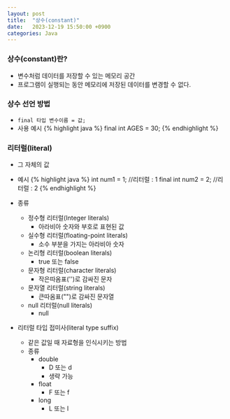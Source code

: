 ```yaml
---
layout: post
title:  "상수(constant)"
date:   2023-12-19 15:50:00 +0900
categories: Java
---
```


### 상수(constant)란?

- 변수처럼 데이터를 저장할 수 있는 메모리 공간
- 프로그램이 실행되는 동안 메모리에 저장된 데이터를 변경할 수 없다.

### 상수 선언 방법

- ```final 타입 변수이름 = 값;```
- 사용 예시
{% highlight java %}
final int AGES = 30;
{% endhighlight %}

### 리터럴(literal)

- 그 자체의 값
- 예시
{% highlight java %}
int num1 = 1; //리터럴 : 1
final int num2 = 2; //리터럴 : 2
{% endhighlight %}
- 종류
    - 정수형 리터럴(Integer literals)
        - 아라비아 숫자와 부호로 표현된 값
    - 실수형 리터럴(floating-point literals)
        - 소수 부분을 가지는 아라비아 숫자
    - 논리형 리터럴(boolean literals)
        - true 또는 false
    - 문자형 리터럴(character literals)
        - 작은따옴표('')로 감싸진 문자
    - 문자열 리터럴(string literals)
        - 큰따옴표("")로 감싸진 문자열
    - null 리터럴(null literals)
        - null

- 리터럴 타입 접미사(literal type suffix)
    - 같은 값일 때 자료형을 인식시키는 방법
    - 종류
        - double
            - D 또는 d
            - 생략 가능
        - float
            - F 또는 f
        - long
            - L 또는 l